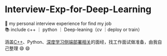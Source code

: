 # Interview-Exp-for-Deep-Learning
🌟 my personal interview experience for find my job  
📚 include c++ ｜ python ｜ Deep-leaning（cv ｜deploy or train）  

涵盖[C++](./C++.md)、Python、[深度学习侧端部署相关](./算法相关.md)的面经，找工作面试做准备，由我自己整理 😄 😄  
